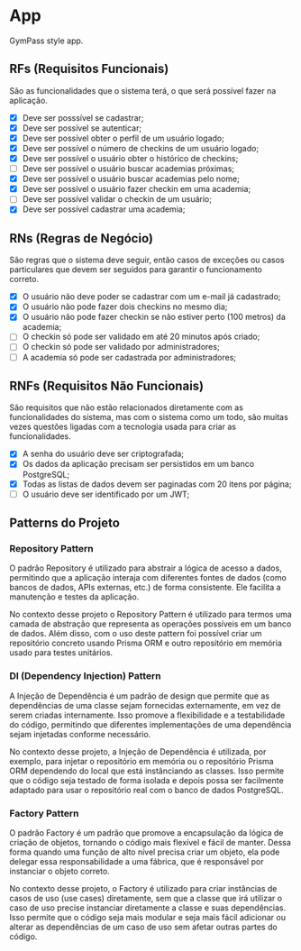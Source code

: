 # App

GymPass style app.

## RFs (Requisitos Funcionais)

São as funcionalidades que o sistema terá, o que será possível fazer na aplicação.

- [x] Deve ser posssível se cadastrar;
- [x] Deve ser possível se autenticar;
- [x] Deve ser possível obter o perfil de um usuário logado;
- [x] Deve ser possível o número de checkins de um usuário logado;
- [x] Deve ser possível o usuário obter o histórico de checkins;
- [ ] Deve ser possível o usuário buscar academias próximas;
- [x] Deve ser possível o usuário buscar academias pelo nome;
- [x] Deve ser possível o usuário fazer checkin em uma academia;
- [ ] Deve ser possível validar o checkin de um usuário;
- [x] Deve ser possível cadastrar uma academia;

## RNs (Regras de Negócio)

São regras que o sistema deve seguir, então casos de exceções ou casos particulares que devem ser seguidos para garantir o funcionamento correto.

- [x] O usuário não deve poder se cadastrar com um e-mail já cadastrado;
- [x] O usuário não pode fazer dois checkins no mesmo dia;
- [x] O usuário não pode fazer checkin se não estiver perto (100 metros) da academia;
- [ ] O checkin só pode ser validado em até 20 minutos após criado;
- [ ] O checkin só pode ser validado por administradores;
- [ ] A academia só pode ser cadastrada por administradores;

## RNFs (Requisitos Não Funcionais)

São requisitos que não estão relacionados diretamente com as funcionalidades do sistema, mas com o sistema como um todo, são muitas vezes questões ligadas com a tecnologia usada para criar as funcionalidades.

- [x] A senha do usuário deve ser criptografada;
- [x] Os dados da aplicação precisam ser persistidos em um banco PostgreSQL;
- [x] Todas as listas de dados devem ser paginadas com 20 itens por página;
- [ ] O usuário deve ser identificado por um JWT;

## Patterns do Projeto

### Repository Pattern

O padrão Repository é utilizado para abstrair a lógica de acesso a dados, permitindo que a aplicação interaja com diferentes fontes de dados (como bancos de dados, APIs externas, etc.) de forma consistente. Ele facilita a manutenção e testes da aplicação.

No contexto desse projeto o Repository Pattern é utilizado para termos uma camada de abstração que representa as operações possíveis em um banco de dados. Além disso, com o uso deste pattern foi possível criar um repositório concreto usando Prisma ORM e outro repositório em memória usado para testes unitários.

### DI (Dependency Injection) Pattern

A Injeção de Dependência é um padrão de design que permite que as dependências de uma classe sejam fornecidas externamente, em vez de serem criadas internamente. Isso promove a flexibilidade e a testabilidade do código, permitindo que diferentes implementações de uma dependência sejam injetadas conforme necessário.

No contexto desse projeto, a Injeção de Dependência é utilizada, por exemplo, para injetar o repositório em memória ou o repositório Prisma ORM dependendo do local que está instânciando as classes. Isso permite que o código seja testado de forma isolada e depois possa ser facilmente adaptado para usar o repositório real com o banco de dados PostgreSQL.

### Factory Pattern

O padrão Factory é um padrão que promove a encapsulação da lógica de criação de objetos, tornando o código mais flexível e fácil de manter. Dessa forma quando uma função de alto nível precisa criar um objeto, ela pode delegar essa responsabilidade a uma fábrica, que é responsável por instanciar o objeto correto.

No contexto desse projeto, o Factory é utilizado para criar instâncias de casos de uso (use cases) diretamente, sem que a classe que irá utilizar o caso de uso precise instanciar diretamente a classe e suas dependências. Isso permite que o código seja mais modular e seja mais fácil adicionar ou alterar as dependências de um caso de uso sem afetar outras partes do código.
